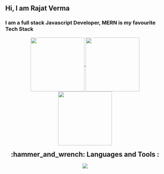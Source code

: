 ## Hi, I am Rajat Verma

### I am a full stack Javascript Developer, MERN is my favourite Tech Stack
<p style="margin:1rem" align="center">
<a href="https://github.com/rajatverma311201/">
<img height="170em" align = "center" src="https://github-readme-stats.vercel.app/api?username=rajatverma311201&show_icons=true&count_private=true&hide=stars&theme=react" />
 </a>

<a href="https://github.com/rajatverma311201/">
<img height="170em" align="center" src="https://github-readme-stats.vercel.app/api/top-langs/?username=rajatverma311201&layout=compact&hide=html,ejs,ruby,shell,scss&theme=react" />
</a>

<a href="https://github.com/rajatverma311201/" style="padding:5rem; margin-left:auto; margin-right:auto">
  <img align="center" height="170em"   src="https://github-readme-streak-stats.herokuapp.com/?user=rajatverma311201&theme=react" />
</a>
</p>
<h2 align="center" style="margin:1rem">
:hammer_and_wrench: Languages and Tools :
 </h2>
<p align="center">
<img src="https://skillicons.dev/icons?i=java,js,ts,py,cpp,nodejs,react,nextjs,redux,mongodb,nestjs,docker,kubernetes,express,django,css,sass,tailwind,spring,mysql,git,github,flask,firebase,linux,jquery,html,postman,vscode,wordpress&perline=10" />

</p>
